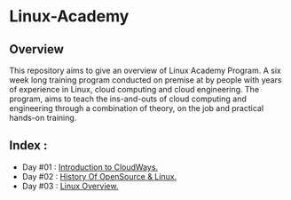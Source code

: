 # Linux-Academy
## Overview 
This repository aims to give an overview of Linux Academy Program. A six week long training program conducted on premise at by people with years of experience in Linux, cloud computing and cloud engineering.  The program, aims to teach the ins-and-outs of cloud computing and engineering through a combination of theory, on the job and practical hands-on training. 

## Index :
* Day #01 : [Introduction to CloudWays.](https://github.com/mhumair/linux-academy/tree/master/day_0)
* Day #02 : [History Of OpenSource & Linux.](https://github.com/mhumair/linux-academy/tree/master/day_1)
* Day #03 : [Linux Overview.](https://github.com/mhumair/linux-academy/tree/master/day_2)
